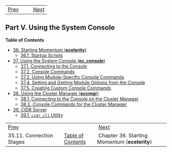 |     |     |     |
| --- | --- | --- |
| [Prev](log_formats.connection.stages)  |   |  [Next](conf.starting) |
## Part V. Using the System Console
**Table of Contents**
* [36\. Starting Momentum (**ecelerity**)](conf.starting)
    * [36.1\. Startup Scripts](conf.starting#startup.scripts)
* [37\. Using the System Console (**ec_console**)](operations)
    * [37.1\. Connecting to the Console](operations#operations.console)
    * [37.2\. Console Commands](operations.console-commands)
    * [37.3\. Using Module-Specific Console Commands](module_specific_console_commands.using)
    * [37.4\. Setting and Getting Module Options from the Console](modules.options.console)
    * [37.5\. Creating Custom Console Commands](operations.console.lua)
* [38\. Using the Cluster Manager (**eccmgr**)](cluster.config.operations)
    * [38.1\. Connecting to the Console on the Cluster Manager](cluster.config.operations#idp4497120)
    * [38.2\. Console Commands for the Cluster Manager](cluster.config.operations.eccmgr.console)
* [39\. CIDR Server](cluster.cidr_server)
    * [39.1\. `cidr_cli` Utility](cluster.cidr_server#cluster.cidr_cli)

|     |     |     |
| --- | --- | --- |
| [Prev](log_formats.connection.stages)  |   |  [Next](conf.starting) |
| 35.11. Connection Stages  | [Table of Contents](index) |  Chapter 36. Starting Momentum (**ecelerity**) |
